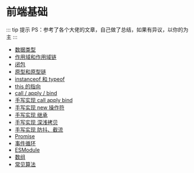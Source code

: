 # 前端基础

::: tip 提示
PS：参考了各个大佬的文章，自己做了总结，如果有异议，以你的为主
:::

- [数据类型](js/数据类型.md)
- [作用域和作用域链](js/作用域和作用域链.md)
- [闭包](js/闭包.md)
- [原型和原型链](js/原型和原型链.md)
- [instanceof 和 typeof](js/类型判断原理.md)
- [this 的指向](js/this的指向.md)
- [call / apply / bind](js/call-apply-bind.md)
- [手写实现 call apply bind](js/模拟实现call-apply-bind.md)
- [手写实现 new 操作符](js/new操作符.md)
- [手写实现 继承](js/继承.md)
- [手写实现 深浅拷贝](js/深浅拷贝.md)
- [手写实现 防抖、截流](js/防抖和节流.md)
- [Promise](js/promise/Promise.md)
- [事件循环](./js/事件循环.md)
- [ESModule](./js/ESModule.md)
- [数组](./js/数组.md)
- [常见算法](./js/算法.md)

